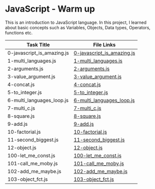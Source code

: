 # **JavaScript - Warm up**

This is an introduction to JavaScript language. In this project, I learned about
basic concepts such as Variables, Objects, Data types, Operators, functions etc.

|        Task Title         |     File Links      |
|---------------------------|---------------------|
|0-javascript_is_amazing.js |[0-javascript_is_amazing.js](./0-javascript_is_amazing.js)|
|1-multi_languages.js       |[1-multi_languages.js](1-multi_languages.js)|
|2-arguments.js             |[2-arguments.js](./2-arguments.js)|
|3-value_argument.js        |[3-value_argument.js](./3-value_argument.js)|
|4-concat.js                |[4-concat.js](./4-concat.js)|
|5-to_integer.js            |[5-to_integer.js](./5-to_integer.js)|
|6-multi_languages_loop.js  |[6-multi_languages_loop.js](./6-multi_languages_loop.js)|
|7-multi_c.js               |[7-multi_c.js](./7-multi_c.js)|
|8-square.js                |[8-square.js](./8-square.js)|
|9-add.js                   |[9-add.js](./9-add.js)|
|10-factorial.js            |[10-factorial.js](./10-factorial.js)|
|11-second_biggest.js       |[11-second_biggest.js](./11-second_biggest.js)|
|12-object.js               |[12-object.js](./12-object.js)|
|100-let_me_const.js        |[100-let_me_const.js](./100-let_me_const.js)|
|101-call_me_moby.js        |[101-call_me_moby.js](./101-call_me_moby.js)|
|102-add_me_maybe.js        |[102-add_me_maybe.js](./102-add_me_maybe.js)|
|103-object_fct.js          |[103-object_fct.js](./103-object_fct.js)|       
